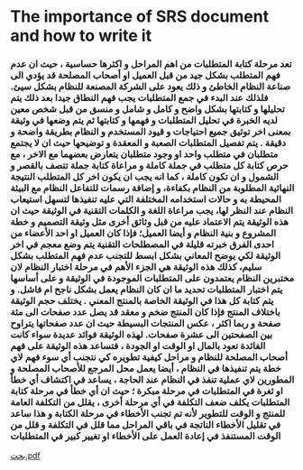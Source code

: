 # The importance of SRS document and how to write it

### تعد مرحلة كتابة المتطلبات من اهم المراحل و اكثرها حساسية ، حيث ان عدم فهم المتطلب بشكل جيد من قبل العميل او أصحاب المصلحة قد يؤدي الى صناعة النظام الخاطئ و ذلك يعود على الشركة المصنعة للنظام بشكل سيئ. فلذلك عند البدء في جمع المتطلبات يجب فهم النطاق جيدا بعد ذلك يتم تحليلها و كتابتها بشكل واضح و كامل و شامل و منسق من قبل شخص معين لديه الخبرة في تحليل المتطلبات و فهمها و كتابتها ثم يتم وضعها في وثيقة بمعنى اخر توثيق جميع احتياجات و قيود المستخدم و النظام بطريقة واضحة و دقيقة . يتم تفصيل المتطلبات الصعبة و المعقدة و توضيحها حيث ان لا يجتمع متطلبان في متطلب واحد او وجود متطلبان يتعارض بعضهما مع الاخر ، مع حرص كتابة كل متطلب في جملة كاملة و مراعاة كتابة جملة تتصف بالقصر و الشمول و ان تكون كاملة ، كما انه يجب ان يكون اخر كل المتطلب النتيجة النهائية المطلوبة من النظام بكفاءة، و إضافة رسمات للتفاعل النظام مع البيئة المحيطة به و حالات استخدامه المختلفة التي عليه تنفيذها لتسهل استيعاب النظام عند النظر لها، يجب مراعاة اللغة و الكلمات التقنية في الوثيقة حيث ان هذه الوثيقة يتم الاعتماد عليه من قبل وثائق أخرى مثل وثيقة التصميم و خطة المشروع و بنية النظام و أيضا العميل؛ فإذا كان العميل او احد الأعضاء من احدى الفرق خبرته قليلة في المصطلحات التقنية يتم وضع معجم في اخر الوثيقة لكي يوضح المعاني بشكل ابسط للتجنب عدم فهم المتطلب بشكل سليم، كذلك هذه الوثيقة هي الجزء الأهم في مرحلة اختبار النظام لان مختبرين النظام يعتمدون على المتطلبات الموجودة في الوثيقة  و على أساسها يتم اختبار المتطلبات تحديد ما ان كان النظام يعمل بشكل ناجح ام فاشل.  و يتم كتابة كل هذا في الوثيقة الخاصة بالمنتج المعني . يختلف حجم الوثيقة باختلاف المنتج فإذا كان المنتج ضخم و معقد قد يصل عدد صفحات الى مئة صفحة و ربما اكثر ، عكس المنتجات البسيطة حيث ان عدد صفحاتها يتراوح بين الصفحتين الى عشرة صفحات. لهذه الوثيقة فوائد عديدة سواء كانت الفائدة تعود بالمال او الوقت او الجودة ، فتساعد هذه الوثيقة على فهم أصحاب المصلحة للنظام و مراحل كيفية تطويره كي نتجنب أي سوء فهم لاي خطة يتم تنفيذها في النظام ، أيضا يعمل محل المرجع للأصحاب المصلحة و المطورين لاي عملية تنفذ في النظام عند الحاجة ، يساعد في اكتشاف أي خطأ او ثغرة في المتطلبات في مرحلة مبكرة ؛ حيث ان أي خطأ في مرحلة كتابة المتطلبات يكلف ضعف التكلفة في أي مرحلة أخرى ، يقلل من التكلفة العامة للمنتج و الوقت للتطوير لأنه تم تجنب الأخطاء في مرحلة الكتابة و هذا ساعد في تقليل الأخطاء الناتجة في باقي المراحل مما قلل في التكلفة و قلل من الوقت المستنفذ في إعادة العمل على الأخطاء او تغيير كبير في المتطلبات 

[بحث.pdf](https://github.com/psau-edu-sa/se3131-article-Haso0osm/files/10002688/default.pdf)


